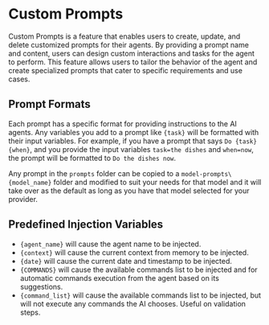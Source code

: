 # Custom Prompts
Custom Prompts is a feature that enables users to create, update, and delete customized prompts for their agents. By providing a prompt name and content, users can design custom interactions and tasks for the agent to perform. This feature allows users to tailor the behavior of the agent and create specialized prompts that cater to specific requirements and use cases.

## Prompt Formats

Each prompt has a specific format for providing instructions to the AI agents. Any variables you add to a prompt like `{task}` will be formatted with their input variables. For example, if you have a prompt that says `Do {task} {when}`, and you provide the input variables `task=the dishes` and `when=now`, the prompt will be formatted to `Do the dishes now`.

Any prompt in the `prompts` folder can be copied to a `model-prompts\{model_name}` folder and modified to suit your needs for that model and it will take over as the default as long as you have that model selected for your provider.

## Predefined Injection Variables
- `{agent_name}` will cause the agent name to be injected.
- `{context}` will cause the current context from memory to be injected.
- `{date}` will cause the current date and timestamp to be injected.
- `{COMMANDS}` will cause the available commands list to be injected and for automatic commands execution from the agent based on its suggestions.
- `{command_list}` will cause the available commands list to be injected, but will not execute any commands the AI chooses. Useful on validation steps.